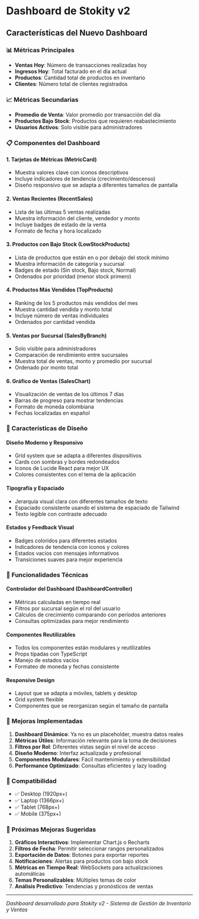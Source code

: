 # Dashboard de Stokity v2

## Características del Nuevo Dashboard

### 📊 Métricas Principales
- **Ventas Hoy**: Número de transacciones realizadas hoy
- **Ingresos Hoy**: Total facturado en el día actual
- **Productos**: Cantidad total de productos en inventario
- **Clientes**: Número total de clientes registrados

### 📈 Métricas Secundarias
- **Promedio de Venta**: Valor promedio por transacción del día
- **Productos Bajo Stock**: Productos que requieren reabastecimiento
- **Usuarios Activos**: Solo visible para administradores

### 📋 Componentes del Dashboard

#### 1. Tarjetas de Métricas (MetricCard)
- Muestra valores clave con iconos descriptivos
- Incluye indicadores de tendencia (crecimiento/descenso)
- Diseño responsivo que se adapta a diferentes tamaños de pantalla

#### 2. Ventas Recientes (RecentSales)
- Lista de las últimas 5 ventas realizadas
- Muestra información del cliente, vendedor y monto
- Incluye badges de estado de la venta
- Formato de fecha y hora localizado

#### 3. Productos con Bajo Stock (LowStockProducts)
- Lista de productos que están en o por debajo del stock mínimo
- Muestra información de categoría y sucursal
- Badges de estado (Sin stock, Bajo stock, Normal)
- Ordenados por prioridad (menor stock primero)

#### 4. Productos Más Vendidos (TopProducts)
- Ranking de los 5 productos más vendidos del mes
- Muestra cantidad vendida y monto total
- Incluye número de ventas individuales
- Ordenados por cantidad vendida

#### 5. Ventas por Sucursal (SalesByBranch)
- Solo visible para administradores
- Comparación de rendimiento entre sucursales
- Muestra total de ventas, monto y promedio por sucursal
- Ordenado por monto total

#### 6. Gráfico de Ventas (SalesChart)
- Visualización de ventas de los últimos 7 días
- Barras de progreso para mostrar tendencias
- Formato de moneda colombiana
- Fechas localizadas en español

### 🎨 Características de Diseño

#### Diseño Moderno y Responsivo
- Grid system que se adapta a diferentes dispositivos
- Cards con sombras y bordes redondeados
- Iconos de Lucide React para mejor UX
- Colores consistentes con el tema de la aplicación

#### Tipografía y Espaciado
- Jerarquía visual clara con diferentes tamaños de texto
- Espaciado consistente usando el sistema de espaciado de Tailwind
- Texto legible con contraste adecuado

#### Estados y Feedback Visual
- Badges coloridos para diferentes estados
- Indicadores de tendencia con iconos y colores
- Estados vacíos con mensajes informativos
- Transiciones suaves para mejor experiencia

### 🔧 Funcionalidades Técnicas

#### Controlador del Dashboard (DashboardController)
- Métricas calculadas en tiempo real
- Filtros por sucursal según el rol del usuario
- Cálculos de crecimiento comparando con períodos anteriores
- Consultas optimizadas para mejor rendimiento

#### Componentes Reutilizables
- Todos los componentes están modulares y reutilizables
- Props tipadas con TypeScript
- Manejo de estados vacíos
- Formateo de moneda y fechas consistente

#### Responsive Design
- Layout que se adapta a móviles, tablets y desktop
- Grid system flexible
- Componentes que se reorganizan según el tamaño de pantalla

### 🚀 Mejoras Implementadas

1. **Dashboard Dinámico**: Ya no es un placeholder, muestra datos reales
2. **Métricas Útiles**: Información relevante para la toma de decisiones
3. **Filtros por Rol**: Diferentes vistas según el nivel de acceso
4. **Diseño Moderno**: Interfaz actualizada y profesional
5. **Componentes Modulares**: Fácil mantenimiento y extensibilidad
6. **Performance Optimizado**: Consultas eficientes y lazy loading

### 📱 Compatibilidad

- ✅ Desktop (1920px+)
- ✅ Laptop (1366px+)
- ✅ Tablet (768px+)
- ✅ Mobile (375px+)

### 🎯 Próximas Mejoras Sugeridas

1. **Gráficos Interactivos**: Implementar Chart.js o Recharts
2. **Filtros de Fecha**: Permitir seleccionar rangos personalizados
3. **Exportación de Datos**: Botones para exportar reportes
4. **Notificaciones**: Alertas para productos con bajo stock
5. **Métricas en Tiempo Real**: WebSockets para actualizaciones automáticas
6. **Temas Personalizables**: Múltiples temas de color
7. **Análisis Predictivo**: Tendencias y pronósticos de ventas

---

*Dashboard desarrollado para Stokity v2 - Sistema de Gestión de Inventario y Ventas* 